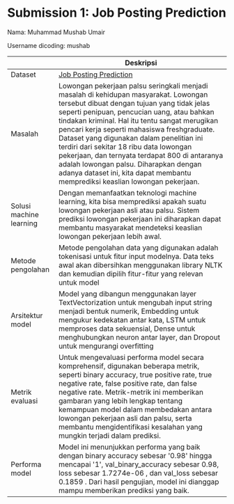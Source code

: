 # Submission 1: Job Posting Prediction
Nama: Muhammad Mushab Umair

Username dicoding: mushab

| | Deskripsi |
| ----------- | ----------- |
| Dataset | [Job Posting Prediction](https://www.kaggle.com/datasets/shivamb/real-or-fake-fake-jobposting-prediction/data) |
| Masalah | Lowongan pekerjaan palsu seringkali menjadi masalah di kehidupan masyarakat. Lowongan tersebut dibuat dengan tujuan yang tidak jelas seperti penipuan, pencucian uang, atau bahkan tindakan kriminal. Hal itu tentu sangat merugikan pencari kerja seperti mahasiswa freshgraduate. Dataset yang digunakan dalam penelitian ini terdiri dari sekitar 18 ribu data lowongan pekerjaan, dan ternyata terdapat 800 di antaranya adalah lowongan palsu. Diharapkan dengan adanya dataset ini, kita dapat membantu memprediksi keaslian lowongan pekerjaan. |
| Solusi machine learning | Dengan memanfaatkan teknologi machine learning, kita bisa memprediksi apakah suatu lowongan pekerjaan asli atau palsu. Sistem prediksi lowongan pekerjaan ini diharapkan dapat membantu masyarakat mendeteksi keaslian lowongan pekerjaan lebih awal. |
| Metode pengolahan | Metode pengolahan data yang digunakan adalah tokenisasi untuk fitur input modelnya. Data teks awal akan dibersihkan menggunakan library NLTK dan kemudian dipilih fitur-fitur yang relevan untuk model |
| Arsitektur model | Model yang dibangun menggunakan layer TextVectorization untuk mengubah input string menjadi bentuk numerik, Embedding untuk mengukur kedekatan antar kata, LSTM untuk memproses data sekuensial, Dense untuk menghubungkan neuron antar layer, dan Dropout untuk mengurangi overfitting |
| Metrik evaluasi | Untuk mengevaluasi performa model secara komprehensif, digunakan beberapa metrik, seperti binary accuracy, true positive rate, true negative rate, false positive rate, dan false negative rate. Metrik-metrik ini memberikan gambaran yang lebih lengkap tentang kemampuan model dalam membedakan antara lowongan pekerjaan asli dan palsu, serta membantu mengidentifikasi kesalahan yang mungkin terjadi dalam prediksi. |
| Performa model | Model ini menunjukkan performa yang baik dengan binary accuracy sebesar '0.98' hingga mencapai '1', val_binary_accuracy sebesar 0.98, loss sebesar  1.7274e-06 , dan val_loss sebesar  0.1859 . Dari hasil pengujian, model ini dianggap mampu memberikan prediksi yang baik. |
